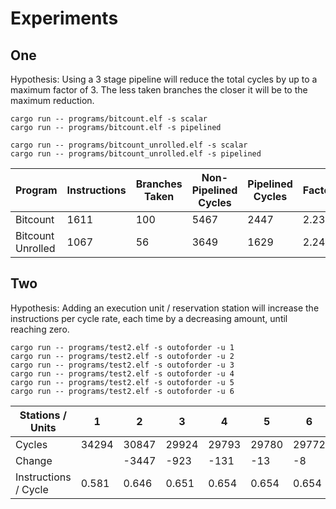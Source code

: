 # Experiments

## One

Hypothesis: Using a 3 stage pipeline will reduce the total cycles by up to a maximum factor of 3. The less taken branches the closer it will be to the maximum reduction.

```
cargo run -- programs/bitcount.elf -s scalar
cargo run -- programs/bitcount.elf -s pipelined

cargo run -- programs/bitcount_unrolled.elf -s scalar
cargo run -- programs/bitcount_unrolled.elf -s pipelined
```

| Program           | Instructions | Branches Taken | Non-Pipelined Cycles | Pipelined Cycles | Factor |
|-------------------|--------------|----------------|----------------------|------------------|--------|
| Bitcount          | 1611         | 100            | 5467                 | 2447             | 2.234  |
| Bitcount Unrolled | 1067         | 56             | 3649                 | 1629             | 2.240  |

## Two

Hypothesis: Adding an execution unit / reservation station will increase the instructions per cycle rate, each time by a decreasing amount, until reaching zero.

```
cargo run -- programs/test2.elf -s outoforder -u 1
cargo run -- programs/test2.elf -s outoforder -u 2
cargo run -- programs/test2.elf -s outoforder -u 3
cargo run -- programs/test2.elf -s outoforder -u 4
cargo run -- programs/test2.elf -s outoforder -u 5
cargo run -- programs/test2.elf -s outoforder -u 6
```

| Stations / Units     | 1     | 2     | 3     | 4     | 5     | 6     | 7     |
|----------------------|-------|-------|-------|-------|-------|-------|-------|
| Cycles               | 34294 | 30847 | 29924 | 29793 | 29780 | 29772 | 29772 |
| Change               |       | -3447 | -923  | -131  | -13   | -8    | 0     |
| Instructions / Cycle | 0.581 | 0.646 | 0.651 | 0.654 | 0.654 | 0.654 | 0.654 |

